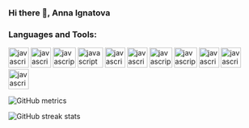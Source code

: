 ### Hi there 👋, Anna Ignatova

  
### Languages and Tools:  

<a><img src="https://coderoll.net/templates/coderoll_new/images/cats/js.png" alt="javascript" width="40" height="40"/> </a>
<a><img src="https://upload.wikimedia.org/wikipedia/commons/thumb/4/4c/Typescript_logo_2020.svg/512px-Typescript_logo_2020.svg.png" alt="javascript" width="40" height="40"/> </a>
<a><img src="https://upload.wikimedia.org/wikipedia/commons/thumb/9/95/Vue.js_Logo_2.svg/1200px-Vue.js_Logo_2.svg.png" alt="javascript" width="45" height="40"/> </a>
<a><img src="https://seeklogo.com/images/N/nuxt-logo-5EF50E1ABD-seeklogo.com.png" alt="javascript" width="50" height="40"/> </a>
<a><img src="https://cdn-icons-png.flaticon.com/512/732/732212.png" alt="javascript" width="40" height="40"/> </a>
<a><img src="https://camo.githubusercontent.com/119b29ca4b9d31cf3969a94eb57fcfbbea0879b493c09c89dc6d4b7fb9e0dc37/68747470733a2f2f63646e2e776f726c64766563746f726c6f676f2e636f6d2f6c6f676f732f6373732d332e737667" alt="javascript" width="40" height="40"/> </a>
<a><img src="https://upload.wikimedia.org/wikipedia/commons/thumb/b/b2/Bootstrap_logo.svg/800px-Bootstrap_logo.svg.png" alt="javascript" width="45" height="40"/> </a>
<a><img src="https://upload.wikimedia.org/wikipedia/commons/thumb/9/96/Sass_Logo_Color.svg/1200px-Sass_Logo_Color.svg.png" alt="javascript" width="45" height="40"/> </a>
<a><img src="https://web-creator.ru/uploads/Page/22/nodejs.svg" alt="javascript" width="40" height="40"/> </a>
<a><img src="https://itproger.com/intensive/img/express.png" alt="javascript" width="40" height="40"/> </a>
<a><img src="https://blog.skillfactory.ru/wp-content/uploads/2022/04/postgresql_elephant.svg-5325977.png" alt="javascript" width="40" height="40"/> </a>


![GitHub metrics](https://metrics.lecoq.io/anigalhub)  

![GitHub streak stats](https://github-readme-streak-stats.herokuapp.com/?user=anigalhub)  
